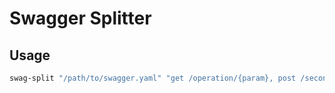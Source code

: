 # Swagger Splitter

## Usage
```bash
swag-split "/path/to/swagger.yaml" "get /operation/{param}, post /second/operation"
```
